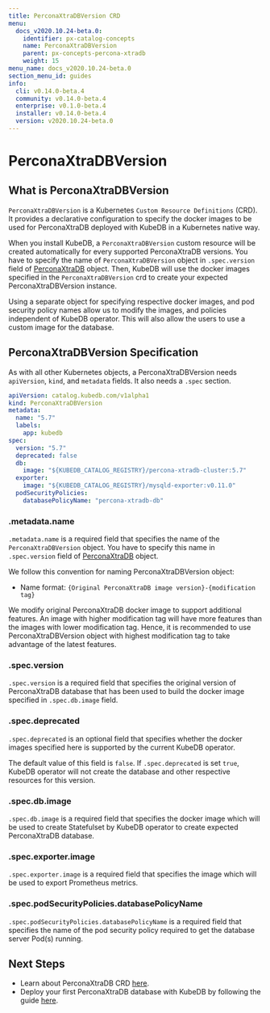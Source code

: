 ```yaml
---
title: PerconaXtraDBVersion CRD
menu:
  docs_v2020.10.24-beta.0:
    identifier: px-catalog-concepts
    name: PerconaXtraDBVersion
    parent: px-concepts-percona-xtradb
    weight: 15
menu_name: docs_v2020.10.24-beta.0
section_menu_id: guides
info:
  cli: v0.14.0-beta.4
  community: v0.14.0-beta.4
  enterprise: v0.1.0-beta.4
  installer: v0.14.0-beta.4
  version: v2020.10.24-beta.0
---
```


# PerconaXtraDBVersion

## What is PerconaXtraDBVersion

`PerconaXtraDBVersion` is a Kubernetes `Custom Resource Definitions` (CRD). It provides a declarative configuration to specify the docker images to be used for PerconaXtraDB deployed with KubeDB in a Kubernetes native way.

When you install KubeDB, a `PerconaXtraDBVersion` custom resource will be created automatically for every supported PerconaXtraDB versions. You have to specify the name of `PerconaXtraDBVersion` object in `.spec.version` field of [PerconaXtraDB](/docs/v2020.10.24-beta.0/guides/percona-xtradb/concepts/percona-xtradb) object. Then, KubeDB will use the docker images specified in the `PerconaXtraDBVersion` crd to create your expected PerconaXtraDBVersion instance.

Using a separate object for specifying respective docker images, and pod security policy names allow us to modify the images, and policies independent of KubeDB operator. This will also allow the users to use a custom image for the database.

## PerconaXtraDBVersion Specification

As with all other Kubernetes objects, a PerconaXtraDBVersion needs `apiVersion`, `kind`, and `metadata` fields. It also needs a `.spec` section.

```yaml
apiVersion: catalog.kubedb.com/v1alpha1
kind: PerconaXtraDBVersion
metadata:
  name: "5.7"
  labels:
    app: kubedb
spec:
  version: "5.7"
  deprecated: false
  db:
    image: "${KUBEDB_CATALOG_REGISTRY}/percona-xtradb-cluster:5.7"
  exporter:
    image: "${KUBEDB_CATALOG_REGISTRY}/mysqld-exporter:v0.11.0"
  podSecurityPolicies:
    databasePolicyName: "percona-xtradb-db"
```

### .metadata.name

`.metadata.name` is a required field that specifies the name of the `PerconaXtraDBVersion` object. You have to specify this name in `.spec.version` field of [PerconaXtraDB](/docs/v2020.10.24-beta.0/guides/percona-xtradb/concepts/percona-xtradb) object.

We follow this convention for naming PerconaXtraDBVersion object:

- Name format: `{Original PerconaXtraDB image version}-{modification tag}`

We modify original PerconaXtraDB docker image to support additional features. An image with higher modification tag will have more features than the images with lower modification tag. Hence, it is recommended to use PerconaXtraDBVersion object with highest modification tag to take advantage of the latest features.

### .spec.version

`.spec.version` is a required field that specifies the original version of PerconaXtraDB database that has been used to build the docker image specified in `.spec.db.image` field.

### .spec.deprecated

`.spec.deprecated` is an optional field that specifies whether the docker images specified here is supported by the current KubeDB operator.

The default value of this field is `false`. If `.spec.deprecated` is set `true`, KubeDB operator will not create the database and other respective resources for this version.

### .spec.db.image

`.spec.db.image` is a required field that specifies the docker image which will be used to create Statefulset by KubeDB operator to create expected PerconaXtraDB database.

### .spec.exporter.image

`.spec.exporter.image` is a required field that specifies the image which will be used to export Prometheus metrics.

### .spec.podSecurityPolicies.databasePolicyName

`.spec.podSecurityPolicies.databasePolicyName` is a required field that specifies the name of the pod security policy required to get the database server Pod(s) running.

## Next Steps

- Learn about PerconaXtraDB CRD [here](/docs/v2020.10.24-beta.0/guides/percona-xtradb/concepts/percona-xtradb).
- Deploy your first PerconaXtraDB database with KubeDB by following the guide [here](/docs/v2020.10.24-beta.0/guides/percona-xtradb/quickstart/quickstart).
